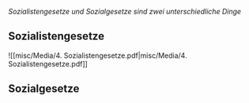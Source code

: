 *Sozialistengesetze und Sozialgesetze sind zwei unterschiedliche Dinge*
## Sozialistengesetze

![[misc/Media/4. Sozialistengesetze.pdf|misc/Media/4. Sozialistengesetze.pdf]]


## Sozialgesetze 

